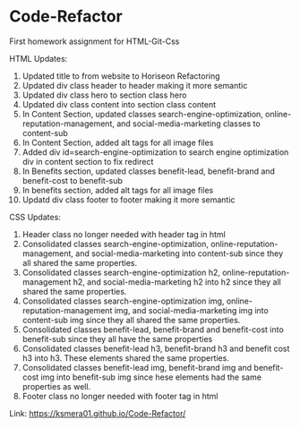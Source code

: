 # Code-Refactor
First homework assignment for HTML-Git-Css

HTML Updates: 
1. Updated title to from website to Horiseon Refactoring
2. Updated div class header to header making it more semantic
3. Updated div class hero to section class hero
4. Updated div class content into section class content
5. In Content Section, updated classes search-engine-optimization, online-reputation-management, and social-media-marketing classes to content-sub
6. In Content Section, added alt tags for all image files
7. Added div id=search-engine-optimization to search engine optimization div in content section to fix redirect
8. In Benefits section, updated classes benefit-lead, benefit-brand and benefit-cost to benefit-sub
9. In benefits section, added alt tags for all image files
10. Updatd div class footer to footer making it more semantic

CSS Updates:
1. Header class no longer needed with header tag in html
2. Consolidated classes search-engine-optimization, online-reputation-management, and social-media-marketing into content-sub since they all shared the same properties.
3. Consolidated classes search-engine-optimization h2, online-reputation-management h2, and social-media-marketing h2 into h2 since they all shared the same properties.
4. Consolidated classes search-engine-optimization img, online-reputation-management img, and social-media-marketing img into content-sub img since they all shared the same properties.
5. Consolidated classes benefit-lead, benefit-brand and benefit-cost into benefit-sub since they all have the same properties
6. Consolidated classes benefit-lead h3, benefit-brand h3 and benefit cost h3 into h3. These elements shared the same properties.
7. Consolidated classes benefit-lead img, benefit-brand img and benefit-cost img into benefit-sub img since hese elements had the same properties as well. 
8. Footer class no longer needed with footer tag in html

Link: https://ksmera01.github.io/Code-Refactor/
